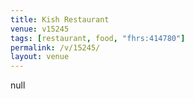 ```yaml
---
title: Kish Restaurant
venue: v15245
tags: [restaurant, food, "fhrs:414780"]
permalink: /v/15245/
layout: venue
---
```

null